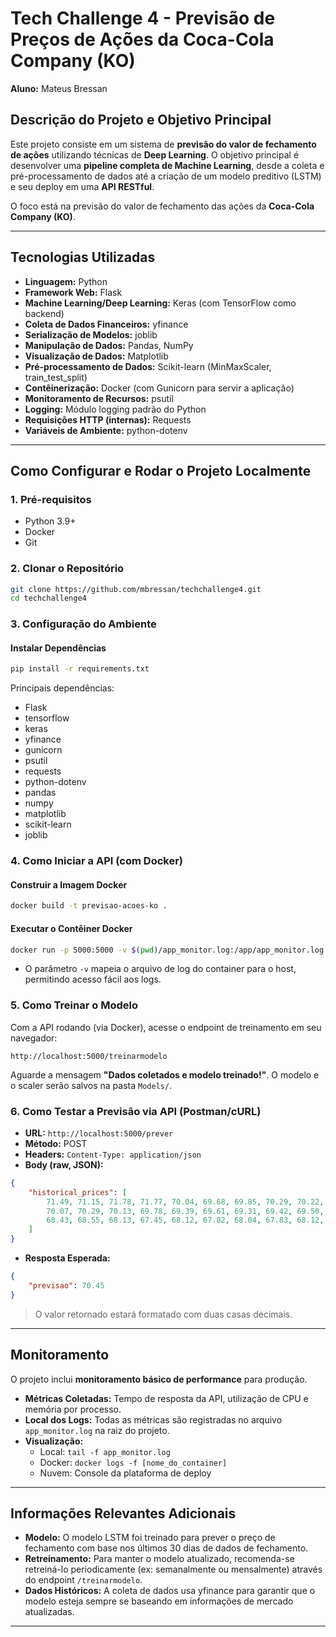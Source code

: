 # Tech Challenge 4 - Previsão de Preços de Ações da Coca-Cola Company (KO)

**Aluno:** Mateus Bressan

## Descrição do Projeto e Objetivo Principal

Este projeto consiste em um sistema de **previsão do valor de fechamento de ações** utilizando técnicas de **Deep Learning**. O objetivo principal é desenvolver uma **pipeline completa de Machine Learning**, desde a coleta e pré-processamento de dados até a criação de um modelo preditivo (LSTM) e seu deploy em uma **API RESTful**.

O foco está na previsão do valor de fechamento das ações da **Coca-Cola Company (KO)**.

---

## Tecnologias Utilizadas

- **Linguagem:** Python
- **Framework Web:** Flask
- **Machine Learning/Deep Learning:** Keras (com TensorFlow como backend)
- **Coleta de Dados Financeiros:** yfinance
- **Serialização de Modelos:** joblib
- **Manipulação de Dados:** Pandas, NumPy
- **Visualização de Dados:** Matplotlib
- **Pré-processamento de Dados:** Scikit-learn (MinMaxScaler, train_test_split)
- **Contêinerização:** Docker (com Gunicorn para servir a aplicação)
- **Monitoramento de Recursos:** psutil
- **Logging:** Módulo logging padrão do Python
- **Requisições HTTP (internas):** Requests
- **Variáveis de Ambiente:** python-dotenv

---

## Como Configurar e Rodar o Projeto Localmente

### 1. Pré-requisitos

- Python 3.9+
- Docker
- Git

### 2. Clonar o Repositório

```bash
git clone https://github.com/mbressan/techchallenge4.git
cd techchallenge4
```

### 3. Configuração do Ambiente

#### Instalar Dependências

```bash
pip install -r requirements.txt
```

Principais dependências:
- Flask
- tensorflow
- keras
- yfinance
- gunicorn
- psutil
- requests
- python-dotenv
- pandas
- numpy
- matplotlib
- scikit-learn
- joblib


### 4. Como Iniciar a API (com Docker)

#### Construir a Imagem Docker

```bash
docker build -t previsao-acoes-ko .
```

#### Executar o Contêiner Docker

```bash
docker run -p 5000:5000 -v $(pwd)/app_monitor.log:/app/app_monitor.log previsao-acoes-ko
```
- O parâmetro `-v` mapeia o arquivo de log do container para o host, permitindo acesso fácil aos logs.

### 5. Como Treinar o Modelo

Com a API rodando (via Docker), acesse o endpoint de treinamento em seu navegador:

```
http://localhost:5000/treinarmodelo
```

Aguarde a mensagem **"Dados coletados e modelo treinado!"**. O modelo e o scaler serão salvos na pasta `Models/`.

### 6. Como Testar a Previsão via API (Postman/cURL)

- **URL:** `http://localhost:5000/prever`
- **Método:** POST
- **Headers:** `Content-Type: application/json`
- **Body (raw, JSON):**

```json
{
    "historical_prices": [
        71.49, 71.15, 71.78, 71.77, 70.04, 69.68, 69.85, 70.29, 70.22, 70.69,
        70.07, 70.29, 70.13, 69.78, 69.39, 69.61, 69.31, 69.42, 69.50, 69.57,
        68.43, 68.55, 68.13, 67.45, 68.12, 67.82, 68.04, 67.83, 68.12, 67.81
    ]
}
```

- **Resposta Esperada:**

```json
{
    "previsao": 70.45
}
```

> O valor retornado estará formatado com duas casas decimais.

---

## Monitoramento

O projeto inclui **monitoramento básico de performance** para produção.

- **Métricas Coletadas:** Tempo de resposta da API, utilização de CPU e memória por processo.
- **Local dos Logs:** Todas as métricas são registradas no arquivo `app_monitor.log` na raiz do projeto.
- **Visualização:**
  - Local: `tail -f app_monitor.log`
  - Docker: `docker logs -f [nome_do_container]`
  - Nuvem: Console da plataforma de deploy


---

## Informações Relevantes Adicionais

- **Modelo:** O modelo LSTM foi treinado para prever o preço de fechamento com base nos últimos 30 dias de dados de fechamento.
- **Retreinamento:** Para manter o modelo atualizado, recomenda-se retreiná-lo periodicamente (ex: semanalmente ou mensalmente) através do endpoint `/treinarmodelo`.
- **Dados Históricos:** A coleta de dados usa yfinance para garantir que o modelo esteja sempre se baseando em informações de mercado atualizadas.

---



